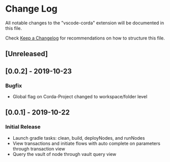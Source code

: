 # Change Log

All notable changes to the "vscode-corda" extension will be documented in this file.

Check [Keep a Changelog](http://keepachangelog.com/) for recommendations on how to structure this file.

## [Unreleased]

## [0.0.2] - 2019-10-23
### Bugfix
- Global flag on Corda-Project changed to workspace/folder level

## [0.0.1] - 2019-10-22
### Initial Release
- Launch gradle tasks: clean, build, deployNodes, and runNodes
- View transactions and initiate flows with auto complete on parameters through transaction view
- Query the vault of node through vault query view